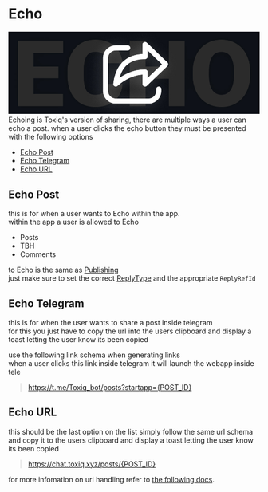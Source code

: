 # Echo
![image](/Images/echo.jpg)  
Echoing is Toxiq's version of sharing, there are multiple ways a user can echo a post. when a user clicks the echo button they must be presented with the following options
- [Echo Post](#echo-post)
- [Echo Telegram](#echo-telegram)
- [Echo URL](#echo-url)

## Echo Post
this is for when a user wants to Echo within the app.  
within the app a user is allowed to Echo 
- Posts
- TBH
- Comments

to Echo is the same as [Publishing](/Endpoints/Posts.md#publish)  
just make sure to set the correct [ReplyType](/Enums/PostEnum.md#replytype) and the appropriate `ReplyRefId` 

## Echo Telegram
this is for when the user wants to share a post inside telegram  
for this you just have to copy the url into the users clipboard and display a toast letting the user know its been copied

use the following link schema when generating links  
when a user clicks this link inside telegram it will launch the webapp inside tele
>https://t.me/Toxiq_bot/posts?startapp={POST_ID}

## Echo URL
this should be the last option on the list
simply follow the same url schema and copy it to the users clipboard and display a toast letting the user know its been copied

>https://chat.toxiq.xyz/posts/{POST_ID}

for more infomation on url handling refer to [the following docs](/Docs/Posts.md).
